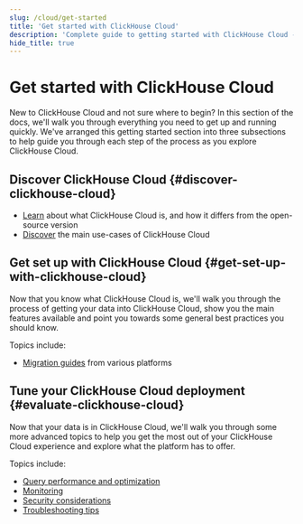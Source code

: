 ```yaml
---
slug: /cloud/get-started
title: 'Get started with ClickHouse Cloud'
description: 'Complete guide to getting started with ClickHouse Cloud - from discovering features to deployment and optimization'
hide_title: true
---
```


# Get started with ClickHouse Cloud

New to ClickHouse Cloud and not sure where to begin? In this section of the docs,
we'll walk you through everything you need to get up and running quickly. We've 
arranged this getting started section into three subsections to help guide 
you through each step of the process as you explore ClickHouse Cloud.

<VerticalStepper headerLevel="h2">

## Discover ClickHouse Cloud {#discover-clickhouse-cloud}

- [Learn](/cloud/overview) about what ClickHouse Cloud is, and how it differs from the open-source version
- [Discover](/cloud/get-started/cloud/use-cases/overview) the main use-cases of ClickHouse Cloud

## Get set up with ClickHouse Cloud {#get-set-up-with-clickhouse-cloud}

Now that you know what ClickHouse Cloud is, we'll walk you through the process
of getting your data into ClickHouse Cloud, show you the main features available
and point you towards some general best practices you should know.

Topics include: 

- [Migration guides](/integrations/migration/overview) from various platforms

## Tune your ClickHouse Cloud deployment {#evaluate-clickhouse-cloud}

Now that your data is in ClickHouse Cloud, we'll walk you through some more advanced
topics to help you get the most out of your ClickHouse Cloud experience and explore
what the platform has to offer.

Topics include:

- [Query performance and optimization](/cloud/get-started/cloud/resource-tour#query-optimization)
- [Monitoring](/cloud/get-started/cloud/resource-tour#monitoring)
- [Security considerations](/cloud/get-started/cloud/resource-tour#security)
- [Troubleshooting tips](/troubleshooting)

</VerticalStepper>

